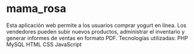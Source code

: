 # mama_rosa
Esta aplicación web permite a los usuarios comprar yogurt en línea. Los vendedores pueden subir nuevos productos, administrar el inventario y generar informes de ventas en formato PDF.  Tecnologías utilizadas:  PHP MySQL HTML CSS JavaScript
